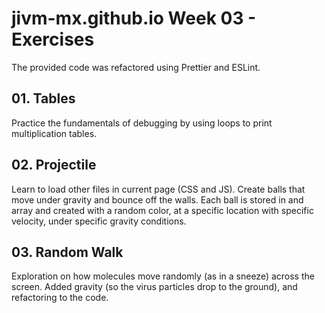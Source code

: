 # jivm-mx.github.io Week 03 - Exercises

The provided code was refactored using Prettier and ESLint.

## 01. Tables

Practice the fundamentals of debugging by using loops to print multiplication tables.

## 02. Projectile

Learn to load other files in current page (CSS and JS). Create balls that move under gravity and bounce off the walls. Each ball is stored in and array and created with a random color, at a specific location with specific velocity, under specific gravity conditions.

## 03. Random Walk

Exploration on how molecules move randomly (as in a sneeze) across the screen. Added gravity (so the virus particles drop to the ground), and refactoring to the code.
